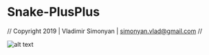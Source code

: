 # Snake-PlusPlus
//   Copyright 2019 | Vladimir Simonyan | simonyan.vlad@gmail.com   //



![alt text](https://repository-images.githubusercontent.com/221849771/0e99d580-078c-11ea-864f-0bd1e0429699)

